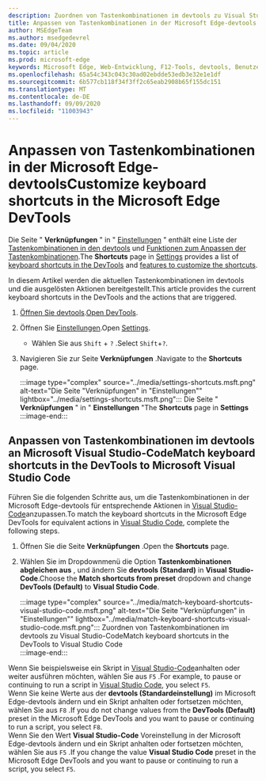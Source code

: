 ```yaml
---
description: Zuordnen von Tastenkombinationen im devtools zu Visual Studio-Code
title: Anpassen von Tastenkombinationen in der Microsoft Edge-devtools
author: MSEdgeTeam
ms.author: msedgedevrel
ms.date: 09/04/2020
ms.topic: article
ms.prod: microsoft-edge
keywords: Microsoft Edge, Web-Entwicklung, F12-Tools, devtools, Benutzerdefiniert, Tastenkombinationen, Tastatur, Visual Studio-Code
ms.openlocfilehash: 65a54c343c043c30ad02ebdde53edb3e32e1e1df
ms.sourcegitcommit: 6b577cb118f34f3ff2c65eab2908b65f155dc151
ms.translationtype: MT
ms.contentlocale: de-DE
ms.lasthandoff: 09/09/2020
ms.locfileid: "11003943"
---
```

# <span data-ttu-id="e18b4-104">Anpassen von Tastenkombinationen in der Microsoft Edge-devtools</span><span class="sxs-lookup"><span data-stu-id="e18b4-104">Customize keyboard shortcuts in the Microsoft Edge DevTools</span></span>  

<span data-ttu-id="e18b4-105">Die Seite " **Verknüpfungen** " in " [Einstellungen][DevToolsCustomizeSettings] " enthält eine Liste der [Tastenkombinationen in den devtools][DevToolsShortcuts] und [Funktionen zum Anpassen der Tastenkombinationen](#match-keyboard-shortcuts-in-the-devtools-to-microsoft-visual-studio-code).</span><span class="sxs-lookup"><span data-stu-id="e18b4-105">The **Shortcuts** page in [Settings][DevToolsCustomizeSettings] provides a list of [keyboard shortcuts in the DevTools][DevToolsShortcuts] and [features to customize the shortcuts](#match-keyboard-shortcuts-in-the-devtools-to-microsoft-visual-studio-code).</span></span>  

<span data-ttu-id="e18b4-106">In diesem Artikel werden die aktuellen Tastenkombinationen im devtools und die ausgelösten Aktionen bereitgestellt.</span><span class="sxs-lookup"><span data-stu-id="e18b4-106">This article provides the current keyboard shortcuts in the DevTools and the actions that are triggered.</span></span>  

1.  <span data-ttu-id="e18b4-107">[Öffnen Sie devtools][DevtoolOpenMain].</span><span class="sxs-lookup"><span data-stu-id="e18b4-107">[Open DevTools][DevtoolOpenMain].</span></span>  
1.  <span data-ttu-id="e18b4-108">Öffnen Sie [Einstellungen][DevToolsCustomizeSettings].</span><span class="sxs-lookup"><span data-stu-id="e18b4-108">Open [Settings][DevToolsCustomizeSettings].</span></span>
    *   <span data-ttu-id="e18b4-109">Wählen Sie aus `Shift` + `?` .</span><span class="sxs-lookup"><span data-stu-id="e18b4-109">Select `Shift`+`?`.</span></span>  
1.  <span data-ttu-id="e18b4-110">Navigieren Sie zur Seite **Verknüpfungen** .</span><span class="sxs-lookup"><span data-stu-id="e18b4-110">Navigate to the **Shortcuts** page.</span></span>  
    
    :::image type="complex" source="../media/settings-shortcuts.msft.png" alt-text="Die Seite &quot;Verknüpfungen&quot; in &quot;Einstellungen&quot;" lightbox="../media/settings-shortcuts.msft.png":::
       <span data-ttu-id="e18b4-112">Die Seite " **Verknüpfungen** " in " **Einstellungen** "</span><span class="sxs-lookup"><span data-stu-id="e18b4-112">The **Shortcuts** page in **Settings**</span></span>  
    :::image-end:::  
    
## <span data-ttu-id="e18b4-113">Anpassen von Tastenkombinationen im devtools an Microsoft Visual Studio-Code</span><span class="sxs-lookup"><span data-stu-id="e18b4-113">Match keyboard shortcuts in the DevTools to Microsoft Visual Studio Code</span></span>  

<span data-ttu-id="e18b4-114">Führen Sie die folgenden Schritte aus, um die Tastenkombinationen in der Microsoft Edge-devtools für entsprechende Aktionen in [Visual Studio-Code][VisualStudioCode]anzupassen.</span><span class="sxs-lookup"><span data-stu-id="e18b4-114">To match the keyboard shortcuts in the Microsoft Edge DevTools for equivalent actions in [Visual Studio Code][VisualStudioCode], complete the following steps.</span></span>  

1.  <span data-ttu-id="e18b4-115">Öffnen Sie die Seite **Verknüpfungen** .</span><span class="sxs-lookup"><span data-stu-id="e18b4-115">Open the **Shortcuts** page.</span></span>
1.  <span data-ttu-id="e18b4-116">Wählen Sie im Dropdownmenü die Option **Tastenkombinationen abgleichen aus** , und ändern Sie **devtools (Standard)** in **Visual Studio-Code**.</span><span class="sxs-lookup"><span data-stu-id="e18b4-116">Choose the **Match shortcuts from preset** dropdown and change **DevTools (Default)** to **Visual Studio Code**.</span></span>  
    
    :::image type="complex" source="../media/match-keyboard-shortcuts-visual-studio-code.msft.png" alt-text="Die Seite &quot;Verknüpfungen&quot; in &quot;Einstellungen&quot;" lightbox="../media/match-keyboard-shortcuts-visual-studio-code.msft.png":::
       <span data-ttu-id="e18b4-118">Zuordnen von Tastenkombinationen im devtools zu Visual Studio-Code</span><span class="sxs-lookup"><span data-stu-id="e18b4-118">Match keyboard shortcuts in the DevTools to Visual Studio Code</span></span>  
    :::image-end:::  

<span data-ttu-id="e18b4-119">Wenn Sie beispielsweise ein Skript in [Visual Studio-Code][VisualStudioCodeShortcutsKeyboardWindows]anhalten oder weiter ausführen möchten, wählen Sie aus `F5` .</span><span class="sxs-lookup"><span data-stu-id="e18b4-119">For example, to pause or continuing to run a script in [Visual Studio Code][VisualStudioCodeShortcutsKeyboardWindows], you select `F5`.</span></span>  
<span data-ttu-id="e18b4-120">Wenn Sie keine Werte aus der **devtools (Standardeinstellung)** im Microsoft Edge-devtools ändern und ein Skript anhalten oder fortsetzen möchten, wählen Sie aus `F8` .</span><span class="sxs-lookup"><span data-stu-id="e18b4-120">If you do not change values from the **DevTools (Default)** preset in the Microsoft Edge DevTools and you want to pause or continuing to run a script, you select `F8`.</span></span>  
<span data-ttu-id="e18b4-121">Wenn Sie den Wert **Visual Studio-Code** Voreinstellung in der Microsoft Edge-devtools ändern und ein Skript anhalten oder fortsetzen möchten, wählen Sie aus `F5` .</span><span class="sxs-lookup"><span data-stu-id="e18b4-121">If you change the value **Visual Studio Code** preset in the Microsoft Edge DevTools and you want to pause or continuing to run a script, you select `F5`.</span></span>  

<!-- ## Edit shortcuts for any action in the DevTools -->

<!-- links -->  

[DevToolsCustomizeSettings]: ./index.md#settings "Einstellungen – anpassen von Microsoft Edge devtools | Microsoft docs"  
[DevtoolOpenMain]: ../open.md "Öffnen Sie Microsoft Edge devtools | Microsoft docs"  
[DevToolsShortcuts]: ../shortcuts.md "Microsoft Edge devtools-Tastenkombinationen | Microsoft docs"  
[VisualStudioCode]: https://code.visualstudio.com "Microsoft Visual Studio-Code"  
[VisualStudioCodeShortcutsKeyboardWindows]: https://code.visualstudio.com/shortcuts/keyboard-shortcuts-windows.pdf "Visual Studio-Code Tastenkombinationen für Windows | Microsoft Visual Studio-Code"  

